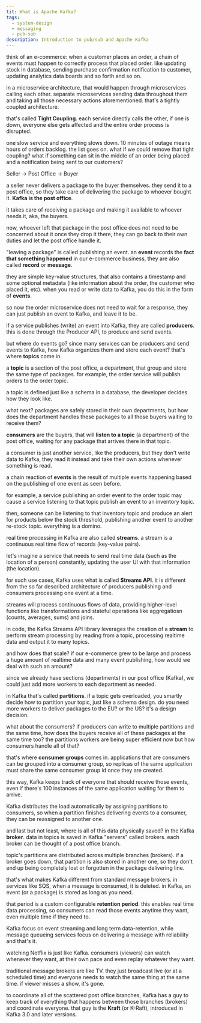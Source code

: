 ```yaml
---
tit: What is Apache Kafka?
tags:
  - system-design
  - messaging
  - pub-sub
description: Introduction to pub/sub and Apache Kafka
---
```

think of an e-commerce: when a customer places an order, a chain of events must happen to correctly process that placed order.
like updating stock in database, sending purchase confirmation notification to customer, updating analytics data boards and so forth and so on.

in a microservice architecture, that would happen through microservices calling each other. 
separate microservices sending data throughout them and taking all those necessary actions aforementioned. that's a tightly coupled architecture.

that's called **Tight Coupling**. each service directly calls the other, if one is down, everyone else gets affected and the entire order process is disrupted. 

one slow service and everything slows down. 10 minutes of outage means hours of orders backlog. the list goes on.
what if we could remove that tight coupling? what if something can sit in the middle of an order being placed and a notification being sent to our customers?

Seller -> Post Office -> Buyer

a seller never delivers a package to the buyer themselves. they send it to a post office, so they take care of delivering the package to whoever bought it. **Kafka is the post office**.

it takes care of receiving a package and making it available to whoever needs it, aka, the buyers. 

now, whoever left that package in the post office does not need to be concerned about it once they drop it there, they can go back to their own duties and let the post office handle it.

"leaving a package" is called publishing an event. an **event** records the **fact that something happened** in our e-commerce business, they are also called **record** or **message**.

they are simple key-value structures, that also contains a timestamp and some optional metadata (like information about the order, the customer who placed it, etc).
when you read or write data to Kafka, you do this in the form of **events**.

so now the order microservice does not need to wait for a response, they can just publish an event to Kafka, and leave it to be.

if a service publishes (write) an event into Kafka, they are called **producers**. this is done through the Producer API, to produce and send events.

but where do events go? since many services can be producers and send events to Kafka, how Kafka organizes them and store each event? that's where **topics** come in.

a **topic** is a section of the post office, a department, that group and store the same type of packages. for example, the order service will publish orders to the order topic. 

a topic is defined just like a schema in a database, the developer decides how they look like.

what next? packages are safely stored in their own departments, but how does the department handles these packages to all those buyers waiting to receive them?

**consumers** are the buyers, that will **listen to a topic** (a department) of the post office, waiting for any package that arrives there in that topic. 

a consumer is just another service, like the producers, but they don't write data to Kafka, they read it instead and take their own actions whenever something is read.

a chain reaction of **events** is the result of multiple events happening based on the publishing of one event as seen before. 

for example, a service publishing an order event to the order topic may cause a service listening to that topic publish an event to an inventory topic.

then, someone can be listening to that inventory topic and produce an alert for products below the stock threshold, publishing another event to another re-stock topic. everything is a domino.

real time processing in Kafka are also called **streams**. a stream is a continuous real time flow of records (key-value pairs). 

let's imagine a service that needs to send real time data (such as the location of a person) constantly, updating the user UI with that information (the location).

for such use cases, Kafka uses what is called **Streams API**. it is different from the so far described architecture of producers publishing and consumers processing one event at a time.

streams will process continuous flows of data, providing higher-level functions like transformations and stateful operations like aggregatiosn (counts, averages, sums) and joins.

in code, the Kafka Streams API library leverages the creation of a **stream** to perform stream processing by reading from a topic, processing realtime data and output it to many topics.

and how does that scale? if our e-commerce grew to be large and process a huge amount of realtime data and many event publishing, how would we deal with such an amount?

since we already have sections (departments) in our post office (Kafka), we could just add more workers to each department as needed.

in Kafka that's called **partitions**. if a topic gets overloaded, you smartly decide how to partition your topic, just like a schema design.
do you need more workers to deliver packages to the EU? or the US? it's a design decision.

what about the consumers? if producers can write to multiple partitions and the same time, how does the buyers receive all of these packages at the same time too?
the partitions workers are being super efficient now but how consumers handle all of that?

that's where **consumer groups** comes in. applications that are consumers can be grouped into a consumer group, so replicas of the same application must share the same consumer group id once they are created.

this way, Kafka keeps track of everyone that should receive those events, even if there's 100 instances of the same application waiting for them to arrive.

Kafka distributes the load automatically by assigning partitions to consumers, so when a partition finishes delivering events to a consumer, they can be reassigned to another one.

and last but not least, where is all of this data physically saved? in the Kafka **broker**.
data in topics is saved in Kafka "servers" called brokers. each broker can be thought of a post office branch. 

topic's partitions are distributed across multiple branches (brokers).
if a broker goes down, that partition is also stored in another one, so they don't end up being completely lost or forgotten in the package delivering line.

that's what makes Kafka different from standard message brokers. in services like SQS, when a message is consumed, it is deleted. in Kafka, an event (or a package) is stored as long as you need.

that period is a custom configurable **retention period**. this enables real time data processing, so consumers can read those events anytime they want, even multiple time if they need to.

Kafka focus on event streaming and long term data-retention, while message queueing services focus on delivering a message with reliability and that's it.

watching Netflix is just like Kafka. consumers (viewers) can watch whenever they want, at their own pace and even replay whatever they want.

traditional message brokers are like TV. they just broadcast live (or at a scheduled time) and everyone needs to watch the same thing at the same time. if viewer misses a show, it's gone.

to coordinate all of the scattered post office branches, Kafka has a guy to keep track of everything that happens between those branches (brokers) and coordinate everyone.
that guy is the **Kraft** (or K-Raft), introduced in Kafka 3.0 and later versions.